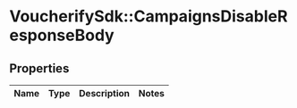 # VoucherifySdk::CampaignsDisableResponseBody

## Properties

| Name | Type | Description | Notes |
| ---- | ---- | ----------- | ----- |

